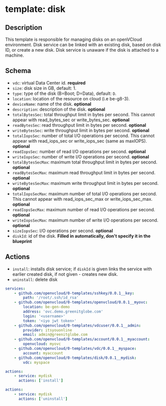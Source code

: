 # template: disk

## Description

This template is responsible for managing disks on an openVCloud environment.
Disk service can be linked with an existing disk, based on disk ID, or create a new disk.
Disk service is unaware if the disk is attached to a machine.

## Schema

- `vdc`: virtual Data Center id. **required**
- `size`: disk size in GB, default: 1.
- `type`: type of the disk (B=Boot; D=Data), default: `D`.
- `location`: location of the resource on cloud (i.e be-g8-3).
- `deviceName`: name of the disk. **optional**
- `description`: description of the disk. **optional**
- `totalBytesSec`: total throughput limit in bytes per second. This cannot appear with read_bytes_sec or write_bytes_sec. **optional**
- `readBytesSec`: read throughput limit in bytes per second. **optional**
- `writeBytesSec`: write throughput limit in bytes per second. **optional**
- `totalIopsSec`: number of total I/O operations per second. This cannot appear with read_iops_sec or write_iops_sec (same as maxIOPS). **optional**
- `readIopsSec`: number of read I/O operations per second. **optional**
- `writeIopsSec`: number of write I/O operations per second. **optional**
- `totalBytesSecMax`: maximum total throughput limit in bytes per second. **optional**
- `readBytesSecMax`: maximum read throughput limit in bytes per second. **optional**
- `writeBytesSecMax`: maximum write throughput limit in bytes per second. **optional**
- `totalIopsSecMax`: maximum number of total I/O operations per second. This cannot appear with read_iops_sec_max or write_iops_sec_max. **optional**
- `readIopsSecMax`: maximum number of read I/O operations per second. **optional**
- `writeIopsSecMax`: maximum number of write I/O operations per second. **optional**
- `sizeIopsSec`: I/O operations per second. **optional**
- `diskId`: id of the disk. **Filled in automatically, don't specify it in the blueprint**

## Actions

- `install`: installs disk service; if `diskId` is given links the service with earlier created disk, if not given - creates new disk.
- `uninstall`: delete disk

``` yaml
services:
    - github.com/openvcloud/0-templates/sshkey/0.0.1__key:
        path: '/root/.ssh/id_rsa'
    - github.com/openvcloud/0-templates/openvcloud/0.0.1__myovc:
        location: be-gen-demo
        address: 'ovc.demo.greenitglobe.com'
        login: '<username>'
        token: '<iyo jwt token>'
    - github.com/openvcloud/0-templates/vdcuser/0.0.1__admin:
        provider: itsyouonline
        email: admin@greenitglobe.com
    - github.com/openvcloud/0-templates/account/0.0.1__myaccount:
        openvcloud: myovc
    - github.com/openvcloud/0-templates/vdc/0.0.1__myspace:
        account: myaccount
    - github.com/openvcloud/0-templates/disk/0.0.1__mydisk:
        vdc: myspace

actions:
    - service: mydisk
      actions: ['install']
```

``` yaml
actions:
    - service: mydisk
      actions: ['uninstall']
```